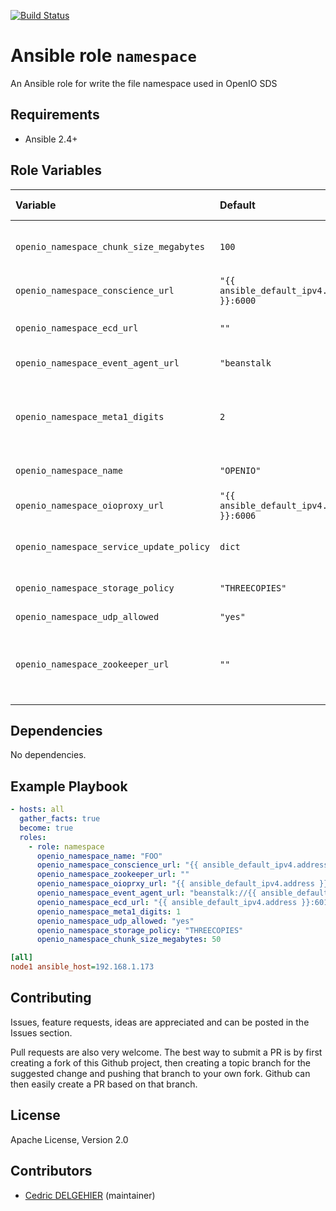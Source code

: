 [![Build Status](https://travis-ci.org/open-io/ansible-role-openio-namespace.svg?branch=master)](https://travis-ci.org/open-io/ansible-role-openio-namespace)
# Ansible role `namespace`

An Ansible role for write the file namespace used in OpenIO SDS

## Requirements

- Ansible 2.4+

## Role Variables


| Variable   | Default | Comments (type)  |
| :---       | :---    | :---             |
| `openio_namespace_chunk_size_megabytes` | `100` | Size of chunk in mega-bytes |
| `openio_namespace_conscience_url` | `"{{ ansible_default_ipv4.address }}:6000` | IP-Port of conscience |
| `openio_namespace_ecd_url` | `""` | IP-Port of ecd daemon |
| `openio_namespace_event_agent_url` | `"beanstalk` | URI of event agent |
| `openio_namespace_meta1_digits` | `2` | Number of digits to agregate meta1 databases [1..4]|
| `openio_namespace_name` | `"OPENIO"` | Namespace context |
| `openio_namespace_oioproxy_url` | `"{{ ansible_default_ipv4.address }}:6006` | IP-Port of oioproxy daemon |
| `openio_namespace_service_update_policy` | `dict` | The service update policy |
| `openio_namespace_storage_policy` | `"THREECOPIES"` | The storage policy |
| `openio_namespace_udp_allowed` | `"yes"` | Allow UDP |
| `openio_namespace_zookeeper_url` | `""` | Tuple of zookeepers addresses and port (comma separated) |

## Dependencies

No dependencies.

## Example Playbook

```yaml
- hosts: all
  gather_facts: true
  become: true
  roles:
    - role: namespace
      openio_namespace_name: "FOO"
      openio_namespace_conscience_url: "{{ ansible_default_ipv4.address }}:6000"
      openio_namespace_zookeeper_url: ""
      openio_namespace_oioprxy_url: "{{ ansible_default_ipv4.address }}:6006"
      openio_namespace_event_agent_url: "beanstalk://{{ ansible_default_ipv4.address }}:6014"
      openio_namespace_ecd_url: "{{ ansible_default_ipv4.address }}:6017"
      openio_namespace_meta1_digits: 1
      openio_namespace_udp_allowed: "yes"
      openio_namespace_storage_policy: "THREECOPIES"
      openio_namespace_chunk_size_megabytes: 50
```


```ini
[all]
node1 ansible_host=192.168.1.173
```

## Contributing

Issues, feature requests, ideas are appreciated and can be posted in the Issues section.

Pull requests are also very welcome.
The best way to submit a PR is by first creating a fork of this Github project, then creating a topic branch for the suggested change and pushing that branch to your own fork.
Github can then easily create a PR based on that branch.

## License

Apache License, Version 2.0

## Contributors

- [Cedric DELGEHIER](https://github.com/cdelgehier) (maintainer)
